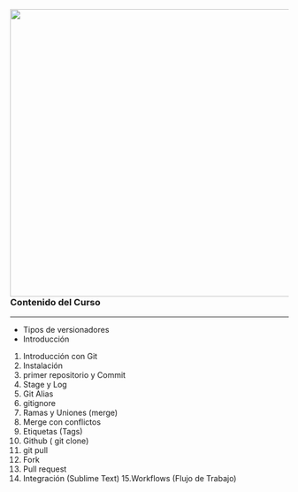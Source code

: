 <img align="left" width="520" height="520" src="https://d1jnx9ba8s6j9r.cloudfront.net/blog/wp-content/uploads/2017/12/gitHub.png">

### Contenido del Curso 
---
- Tipos de versionadores
- Introducción

1. Introducción con Git
2. Instalación
3. primer repositorio y Commit
4. Stage y Log
5. Git Alias
6. gitignore
7. Ramas y Uniones (merge)
8. Merge con conflictos
9. Etiquetas (Tags)
10. Github ( git clone)
11. git pull
12. Fork
13. Pull request
14. Integración (Sublime Text)
15.Workflows (Flujo de Trabajo)
